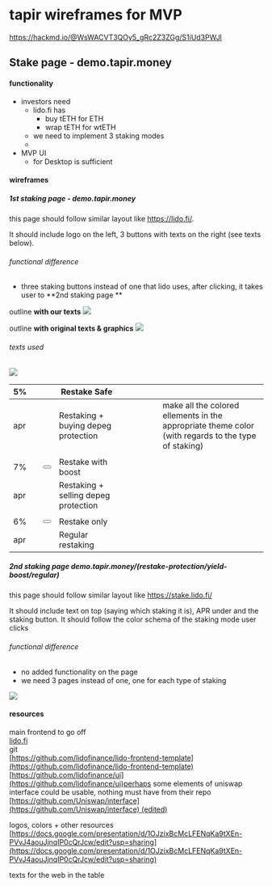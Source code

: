 # tapir wireframes for MVP

https://hackmd.io/@WsWACVT3QOy5_gRc2Z3ZGg/S1iUd3PWJl


## Stake page - demo.tapir.money

#### functionality 

- investors need 
    - lido.fi has
        - buy tETH for ETH 
        - wrap tETH for wtETH 
    - we need to implement 3 staking modes
    - 
- MVP UI
    - for Desktop is sufficient 


#### wireframes 

##### 1st staking page - demo.tapir.money
this page should follow similar layout like https://lido.fi/. 

It should include logo on the left, 3 buttons with texts on the right (see texts below).  

###### functional difference
- three staking buttons instead of one that lido uses, after clicking, it takes user to **2nd staking page **


outline **with our texts**
![](https://i.imgur.com/X3g5G6e.png)

outline **with original texts & graphics** 
![](https://i.imgur.com/VQk4NE8.png)
###### texts used 

![](https://i.imgur.com/fVeFcmM.png)

| 5%  |  |                     | Restake Safe                         |  |  |  |  |  |                                                                                                     |
|-----|--|---------------------|--------------------------------------|--|--|--|--|--|-----------------------------------------------------------------------------------------------------|
| apr |  | <discription under> | Restaking + buying depeg protection  |  |  |  |  |  | make all the colored ellements in the appropriate theme color (with regards to the type of staking) |
|     |  |                     |                                      |  |  |  |  |  |                                                                                                     |
| 7%  |  | <button>            | Restake with boost                   |  |  |  |  |  |                                                                                                     |
| apr |  | <discription under> | Restaking + selling depeg protection |  |  |  |  |  |                                                                                                     |
|     |  |                     |                                      |  |  |  |  |  |                                                                                                     |
| 6%  |  | <button>            | Restake only                         |  |  |  |  |  |                                                                                                     |
| apr |  | <discription under> | Regular restaking                    |


##### 2nd staking page demo.tapir.money/(restake-protection/yield-boost/regular)

this page should follow similar layout like https://stake.lido.fi/

It should include text on top (saying which staking it is), APR under and the staking button.
It should follow the color schema of the staking mode user clicks  

###### functional difference
- no added functionality on the page 
- we need 3 pages instead of one, one for each type of staking

![](https://i.imgur.com/6BRUs4U.png)


#### resources

main frontend to go off  
[lido.fi](http://lido.fi/)  
git  
[https://github.com/lidofinance/lido-frontend-template](https://github.com/lidofinance/lido-frontend-template)  
[https://github.com/lidofinance/ui](https://github.com/lidofinance/ui)perhaps some elements of uniswap interface could be usable, nothing must have from their repo  
[https://github.com/Uniswap/interface](https://github.com/Uniswap/interface) (edited)

logos, colors + other resources 
[https://docs.google.com/presentation/d/1OJzixBcMcLFENqKa9tXEn-PVvJ4aouJjnqIP0cQrJcw/edit?usp=sharing](https://docs.google.com/presentation/d/1OJzixBcMcLFENqKa9tXEn-PVvJ4aouJjnqIP0cQrJcw/edit?usp=sharing)


texts for the web in the table 